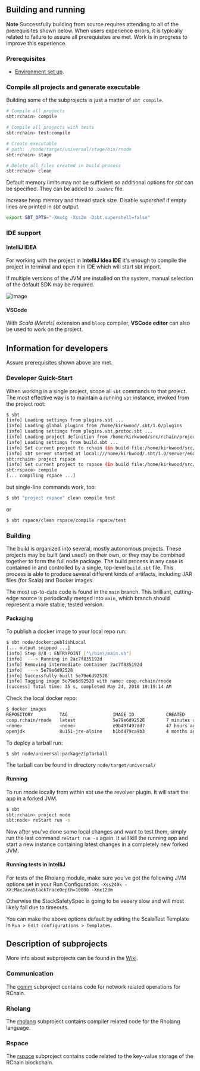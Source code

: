 ## Building and running

__Note__ Successfully building from source requires attending to all of the prerequisites shown below. When users experience errors, it is typically related to failure to assure all prerequisites are met. Work is in progress to improve this experience.

### Prerequisites

* [Environment set up](README.md#installation).

<!-- Setup using _nix_ can be found in the [nix](./nix) directory.

### Prerequisites
* Java Development Kit (JDK), version 10. We recommend using the OpenJDK
* [sbt](https://www.scala-sbt.org/download.html)
* For Rholang
     - [jflex](http://jflex.de/)
     - [BNFC](https://github.com/BNFC/bnfc/releases) >= 2.8.3

#### Development environment on macOS

```sh
brew install git
brew install sbt

brew install jflex
brew install bnfc
```

#### Development environment on Ubuntu and Debian
```sh
# https://www.scala-sbt.org/1.x/docs/Installing-sbt-on-Linux.html#Ubuntu+and+other+Debian-based+distributions
echo "deb https://repo.scala-sbt.org/scalasbt/debian all main" | sudo tee /etc/apt/sources.list.d/sbt.list
echo "deb https://repo.scala-sbt.org/scalasbt/debian /" | sudo tee /etc/apt/sources.list.d/sbt_old.list
curl -sL "https://keyserver.ubuntu.com/pks/lookup?op=get&search=0x2EE0EA64E40A89B84B2DF73499E82A75642AC823" | sudo apt-key add
sudo apt-get update
sudo apt-get install sbt

sudo apt-get install jflex
sudo apt-get install cabal-install
cabal update
cabal install alex happy
cabal install BNFC
```

#### Development environment on Fedora
```sh
# Fedora (31 and above)
sudo rm -f /etc/yum.repos.d/bintray-rpm.repo # remove old Bintray repo file
curl -L https://www.scala-sbt.org/sbt-rpm.repo > sbt-rpm.repo
sudo mv sbt-rpm.repo /etc/yum.repos.d/
sudo dnf install sbt
sudo dnf install java-11-openjdk

sudo dnf install jflex
sudo dnf install cabal-install
cabal update
cabal install BNFC
```

#### Development environment on ArchLinux
You can use `pacaur` or other AUR installer instead of [`trizen`](https://github.com/trizen/trizen).
```sh
sudo pacman -S jdk11-openjdk sbt

trizen -S jflex
sudo pacman -S cabal-install ghc # for building BNFC
cabal update
cabal install alex happy
cabal install BNFC
``` -->

### Compile all projects and generate executable

Building some of the subprojects is just a matter of `sbt compile`.

```sh
# Compile all projects
sbt:rchain> compile

# Compile all projects with tests
sbt:rchain> test:compile

# Create executable
# path: ./node/target/universal/stage/bin/rnode
sbt:rchain> stage

# Delete all files created in build process
sbt:rchain> clean
```

Default memory limits may not be sufficient so additional options for _sbt_ can be specified. They can be added to `.bashrc` file.

Increase heap memory and thread stack size. Disable _supershell_ if empty lines are printed in _sbt_ output.

```sh
export SBT_OPTS="-Xmx4g -Xss2m -Dsbt.supershell=false"
```

### IDE support

#### IntelliJ IDEA

For working with the project in **IntelliJ Idea IDE** it's enough to compile the project in terminal and open it in IDE which will start sbt import.

If multiple versions of the JVM are installed on the system, manual selection of the default SDK may be required.

![image](https://user-images.githubusercontent.com/5306205/121373119-1b1dea00-c93f-11eb-83a7-54dcb9fc6c4e.png)

#### VSCode

With _Scala (Metals)_ extension and `bloop` compiler, **VSCode editor** can also be used to work on the project.

## Information for developers
Assure prerequisites shown above are met.

### Developer Quick-Start

When working in a single project, scope all `sbt` commands to that project. The most effective way is to maintain a running `sbt` instance, invoked from the project root:
```sh
$ sbt
[info] Loading settings from plugins.sbt ...
[info] Loading global plugins from /home/kirkwood/.sbt/1.0/plugins
[info] Loading settings from plugins.sbt,protoc.sbt ...
[info] Loading project definition from /home/kirkwood/src/rchain/project
[info] Loading settings from build.sbt ...
[info] Set current project to rchain (in build file:/home/kirkwood/src/rchain/)
[info] sbt server started at local:///home/kirkwood/.sbt/1.0/server/e6a65c30ec6e52272d3a/sock
sbt:rchain> project rspace
[info] Set current project to rspace (in build file:/home/kirkwood/src/rchain/)
sbt:rspace> compile
[... compiling rspace ...]
```
but single-line commands work, too:
```sh
$ sbt "project rspace" clean compile test
```
or
```sh
$ sbt rspace/clean rspace/compile rspace/test
```

### Building

The build is organized into several, mostly autonomous projects. These projects may be built (and used!) on their own, or they may be combined together to form the full node package. The build process in any case is contained in and controlled by a single, top-level `build.sbt` file. This process is able to produce several different kinds of artifacts, including JAR files (for Scala) and Docker images.

The most up-to-date code is found in the `main` branch. This brilliant, cutting-edge source is periodically merged into `main`, which branch should represent a more stable, tested version.

<!-- #### Compile only Rholang with parser generator

Inside `rholang`  project is BNFC grammar specification as a source for parser generator. It will run as part of build compile step but it can be run separately, for example to clean and generate parser:  
```sh
$ sbt rholang/clean bnfc:generate
# or
$ sbt rholang/clean rchain/compile
``` -->

#### Packaging
To publish a docker image to your local repo run:
```sh
$ sbt node/docker:publishLocal
[... output snipped ...]
[info] Step 8/8 : ENTRYPOINT ["\/bin\/main.sh"]
[info]  ---> Running in 2ac7f835192d
[info] Removing intermediate container 2ac7f835192d
[info]  ---> 5e79e6d92528
[info] Successfully built 5e79e6d92528
[info] Tagging image 5e79e6d92528 with name: coop.rchain/rnode
[success] Total time: 35 s, completed May 24, 2018 10:19:14 AM
```

Check the local docker repo:
```sh
$ docker images
REPOSITORY          TAG                 IMAGE ID            CREATED             SIZE
coop.rchain/rnode   latest              5e79e6d92528        7 minutes ago       143MB
<none>              <none>              e9b49f497dd7        47 hours ago        143MB
openjdk             8u151-jre-alpine    b1bd879ca9b3        4 months ago        82MB
```

To deploy a tarball run:
```sh
$ sbt node/universal:packageZipTarball
```

The tarball can be found in directory `node/target/universal/`

#### Running
To run rnode locally from within sbt use the revolver plugin. It will start the app in a forked JVM.
```sh
$ sbt
sbt:rchain> project node
sbt:node> reStart run -s
```
Now after you've done some local changes and want to test them, simply run the last command `reStart run -s` again. It will kill the running app and start a new instance containing latest changes in a completely new forked JVM.

#### Running tests in IntelliJ

For tests of the Rholang module, make sure you've got the following JVM options set in your Run Configuration:
`-Xss240k -XX:MaxJavaStackTraceDepth=10000 -Xmx128m`

Otherwise the StackSafetySpec is going to be veeery slow and will most likely fail due to timeouts.

You can make the above options default by editing the ScalaTest Template in `Run > Edit configurations > Templates`.  

<!-- ### Cross-developing for Linux (e.g. Ubuntu) on a Mac
You will need a virtual machine running the appropriate version of Linux.
1. Install [VirtualBox]( https://www.virtualbox.org/wiki/Downloads)
2. Install the Linux distribution you need (e.g. [Ubuntu](http://releases.ubuntu.com/16.04/ubuntu-16.04.4-server-amd64.iso))
3. Start VirtualBox and create a new virtual machine in the manager
4. Boot your virtual machine using the Linux distribution ISO installed in step 2.
5. Configure your Linux VM as desired. You may need to install additional tools sucah as g++, g++-multilib, make, git, etc.

For a more convenient experience, you can share a folder on your Mac with the virtual machine. To do this you will need to install the VirtualBox Guest Additions. Unfortunately there are some gotchas with this. You may need to utilize one of these [solutions](https://askubuntu.com/questions/573596/unable-to-install-guest-additions-cd-image-on-virtual-box). -->

## Description of subprojects

More info about subprojects can be found in the [Wiki](https://github.com/rchain/rchain/wiki/The-philosophy-of-RChain-node-architecture).

### Communication

The [comm](comm) subproject contains code for network related operations for RChain.

### Rholang

The [rholang](rholang) subproject contains compiler related code for the Rholang language.

### Rspace

The [rspace](rspace) subproject contains code related to the key-value storage of the RChain blockchain.
